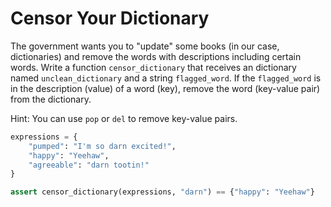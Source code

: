 # Censor Your Dictionary

The government wants you to "update" some books (in our case, dictionaries) and remove the words with descriptions including certain words. Write a function `censor_dictionary` that receives an dictionary named `unclean_dictionary` and a string `flagged_word`. If the `flagged_word` is in the description (value) of a word (key), remove the word (key-value pair) from the dictionary.

Hint:
You can use `pop` or `del` to remove key-value pairs.

```python
expressions = {
    "pumped": "I'm so darn excited!",
    "happy": "Yeehaw",
    "agreeable": "darn tootin!"
}

assert censor_dictionary(expressions, "darn") == {"happy": "Yeehaw"}
```
